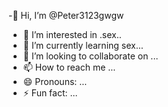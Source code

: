 -👋 Hi, I’m @Peter3123gwgw
- 👀 I’m interested in .sex..
- 🌱 I’m currently learning sex...
- 💞️ I’m looking to collaborate on ...
- 📫 How to reach me ...
- 😄 Pronouns: ...
- ⚡ Fun fact: ...

<!---
Peter3123gwgw/Peter3123gwgw is a ✨ special ✨ repository because its `README.md` (this file) appears on your GitHub profile.
You can click the Preview link to take a look at your changes.
--->
